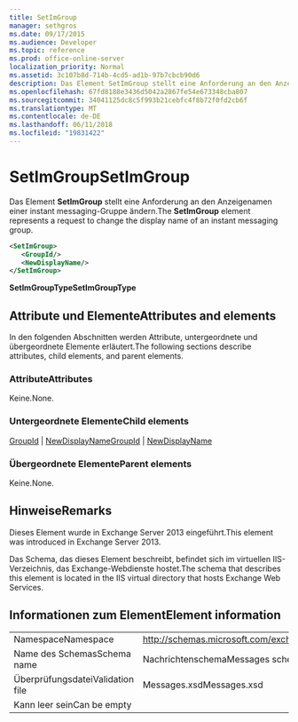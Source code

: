 ```yaml
---
title: SetImGroup
manager: sethgros
ms.date: 09/17/2015
ms.audience: Developer
ms.topic: reference
ms.prod: office-online-server
localization_priority: Normal
ms.assetid: 3c107b8d-714b-4cd5-ad1b-97b7cbcb90d6
description: Das Element SetImGroup stellt eine Anforderung an den Anzeigenamen einer instant messaging-Gruppe ändern.
ms.openlocfilehash: 67fd8188e3436d5042a2867fe54e673348cba807
ms.sourcegitcommit: 34041125dc8c5f993b21cebfc4f8b72f0fd2cb6f
ms.translationtype: MT
ms.contentlocale: de-DE
ms.lasthandoff: 06/11/2018
ms.locfileid: "19831422"
---
```

# <a name="setimgroup"></a><span data-ttu-id="b9bc6-103">SetImGroup</span><span class="sxs-lookup"><span data-stu-id="b9bc6-103">SetImGroup</span></span>

<span data-ttu-id="b9bc6-104">Das Element **SetImGroup** stellt eine Anforderung an den Anzeigenamen einer instant messaging-Gruppe ändern.</span><span class="sxs-lookup"><span data-stu-id="b9bc6-104">The **SetImGroup** element represents a request to change the display name of an instant messaging group.</span></span> 
  
```XML
<SetImGroup>
   <GroupId/>
   <NewDisplayName/>
</SetImGroup>
```

 <span data-ttu-id="b9bc6-105">**SetImGroupType**</span><span class="sxs-lookup"><span data-stu-id="b9bc6-105">**SetImGroupType**</span></span>
## <a name="attributes-and-elements"></a><span data-ttu-id="b9bc6-106">Attribute und Elemente</span><span class="sxs-lookup"><span data-stu-id="b9bc6-106">Attributes and elements</span></span>

<span data-ttu-id="b9bc6-107">In den folgenden Abschnitten werden Attribute, untergeordnete und übergeordnete Elemente erläutert.</span><span class="sxs-lookup"><span data-stu-id="b9bc6-107">The following sections describe attributes, child elements, and parent elements.</span></span>
  
### <a name="attributes"></a><span data-ttu-id="b9bc6-108">Attribute</span><span class="sxs-lookup"><span data-stu-id="b9bc6-108">Attributes</span></span>

<span data-ttu-id="b9bc6-109">Keine.</span><span class="sxs-lookup"><span data-stu-id="b9bc6-109">None.</span></span>
  
### <a name="child-elements"></a><span data-ttu-id="b9bc6-110">Untergeordnete Elemente</span><span class="sxs-lookup"><span data-stu-id="b9bc6-110">Child elements</span></span>

<span data-ttu-id="b9bc6-111">[GroupId](groupid.md) | [NewDisplayName](newdisplayname.md)</span><span class="sxs-lookup"><span data-stu-id="b9bc6-111">[GroupId](groupid.md) | [NewDisplayName](newdisplayname.md)</span></span>
  
### <a name="parent-elements"></a><span data-ttu-id="b9bc6-112">Übergeordnete Elemente</span><span class="sxs-lookup"><span data-stu-id="b9bc6-112">Parent elements</span></span>

<span data-ttu-id="b9bc6-113">Keine.</span><span class="sxs-lookup"><span data-stu-id="b9bc6-113">None.</span></span>
  
## <a name="remarks"></a><span data-ttu-id="b9bc6-114">Hinweise</span><span class="sxs-lookup"><span data-stu-id="b9bc6-114">Remarks</span></span>

<span data-ttu-id="b9bc6-115">Dieses Element wurde in Exchange Server 2013 eingeführt.</span><span class="sxs-lookup"><span data-stu-id="b9bc6-115">This element was introduced in Exchange Server 2013.</span></span>
  
<span data-ttu-id="b9bc6-116">Das Schema, das dieses Element beschreibt, befindet sich im virtuellen IIS-Verzeichnis, das Exchange-Webdienste hostet.</span><span class="sxs-lookup"><span data-stu-id="b9bc6-116">The schema that describes this element is located in the IIS virtual directory that hosts Exchange Web Services.</span></span>
  
## <a name="element-information"></a><span data-ttu-id="b9bc6-117">Informationen zum Element</span><span class="sxs-lookup"><span data-stu-id="b9bc6-117">Element information</span></span>

|||
|:-----|:-----|
|<span data-ttu-id="b9bc6-118">Namespace</span><span class="sxs-lookup"><span data-stu-id="b9bc6-118">Namespace</span></span>  <br/> |http://schemas.microsoft.com/exchange/services/2006/messages  <br/> |
|<span data-ttu-id="b9bc6-119">Name des Schemas</span><span class="sxs-lookup"><span data-stu-id="b9bc6-119">Schema name</span></span>  <br/> |<span data-ttu-id="b9bc6-120">Nachrichtenschema</span><span class="sxs-lookup"><span data-stu-id="b9bc6-120">Messages schema</span></span>  <br/> |
|<span data-ttu-id="b9bc6-121">Überprüfungsdatei</span><span class="sxs-lookup"><span data-stu-id="b9bc6-121">Validation file</span></span>  <br/> |<span data-ttu-id="b9bc6-122">Messages.xsd</span><span class="sxs-lookup"><span data-stu-id="b9bc6-122">Messages.xsd</span></span>  <br/> |
|<span data-ttu-id="b9bc6-123">Kann leer sein</span><span class="sxs-lookup"><span data-stu-id="b9bc6-123">Can be empty</span></span>  <br/> ||
   


